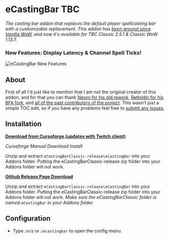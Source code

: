# eCastingBar TBC

_The casting bar addon that replaces the default player spellcasting bar with a customizable replacement. This addon has [been around since Vanilla WoW](https://youtu.be/XM1DLuL5DYI?t=24), and now it's available for TBC Classic 2.5.1 & Classic WoW 1.13.7._

### **New Features: Display Latency & Channel Spell Ticks!**

![eCastingBar New Features](https://user-images.githubusercontent.com/52019397/63550839-82b43c80-c501-11e9-9a7e-ffba566cd734.png)

## About

First of all I'd just like to mention that I am not the original creator of this addon, and for that you can thank [Neuro for his old rework](https://www.wowinterface.com/downloads/info5546-eCastingBar.html), [Retloldin for his BFA fork](https://www.curseforge.com/wow/addons/ecastingbar-bfa), and [all of the past contributors of the project](https://wow.curseforge.com/projects/e-casting-bar-for-wo-w-2-0). This wasn't just a simple TOC edit, so if you have any problems feel free to [submit any issues](https://github.com/shoestare/eCastingBarClassic/issues).

## Installation

**[Download from Curseforge (updates with Twitch client)](https://www.curseforge.com/wow/addons/ecastingbarclassic)**

*Curseforge Manual Download Install*

Unzip and extract `eCastingBarClassic-release\eCastingBar` into your Addons folder. Putting the eCastingBarClassic-release zip folder into your Addons folder will not work.

**[Github Release Page Download](https://github.com/shoestare/eCastingBarClassic/releases)**

Unzip and extract `eCastingBarClassic-release\eCastingBar` into your Addons folder. Putting the eCastingBarClassic-release zip folder into your Addons folder will not work.
*Make sure the eCastingBarClassic folder is named `eCastingBar` in your Addons folder*.

## Configuration

- Type `/ecb` or `/ecastingbar` to open the config menu.


